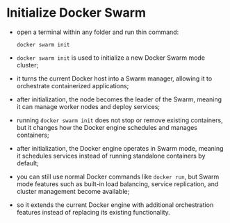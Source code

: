 # Initialize Docker Swarm

- open a terminal within any folder and run thin command:

    ```commandline
    docker swarm init
    ```

- `docker swarm init` is used to initialize a new Docker Swarm mode cluster;
- it turns the current Docker host into a Swarm manager, allowing it to orchestrate containerized applications;
- after initialization, the node becomes the leader of the Swarm, meaning it can manage worker nodes and deploy services;


- running `docker swarm init` does not stop or remove existing containers, but it changes how the Docker engine schedules and manages containers;
- after initialization, the Docker engine operates in Swarm mode, meaning it schedules services instead of running standalone containers by default;
- you can still use normal Docker commands like `docker run`, but Swarm mode features such as built-in load balancing, service replication, and cluster management become available;


- so it extends the current Docker engine with additional orchestration features instead of replacing its existing functionality.